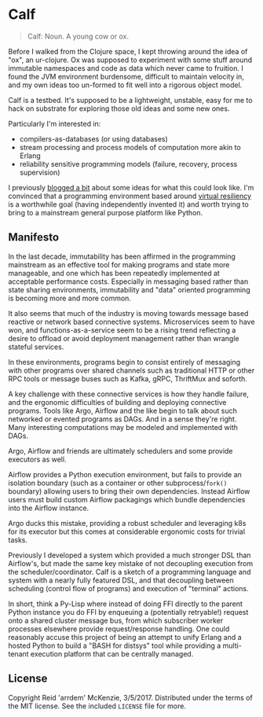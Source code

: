 # Calf

> Calf: Noun.
A young cow or ox.

Before I walked from the Clojure space, I kept throwing around the idea of "ox", an ur-clojure.
Ox was supposed to experiment with some stuff around immutable namespaces and code as data which never came to fruition.
I found the JVM environment burdensome, difficult to maintain velocity in, and my own ideas too un-formed to fit well into a rigorous object model.

Calf is a testbed.
It's supposed to be a lightweight, unstable, easy for me to hack on substrate for exploring those old ideas and some new ones.

Particularly I'm interested in:

- compilers-as-databases (or using databases)
- stream processing and process models of computation more akin to Erlang
- reliability sensitive programming models (failure, recovery, process supervision)

I previously [blogged a bit](https://www.arrdem.com/2019/04/01/the_silver_tower/) about some ideas for what this could look like.
I'm convinced that a programming environment based around [virtual resiliency](https://www.microsoft.com/en-us/research/publication/a-m-b-r-o-s-i-a-providing-performant-virtual-resiliency-for-distributed-applications/) is a worthwhile goal (having independently invented it) and worth trying to bring to a mainstream general purpose platform like Python.

## Manifesto

In the last decade, immutability has been affirmed in the programming mainstream as an effective tool for making programs and state more manageable, and one which has been repeatedly implemented at acceptable performance costs.
Especially in messaging based rather than state sharing environments, immutability and "data" oriented programming is becoming more and more common.

It also seems that much of the industry is moving towards message based reactive or network based connective systems.
Microservices seem to have won, and functions-as-a-service seem to be a rising trend reflecting a desire to offload or avoid deployment management rather than wrangle stateful services.

In these environments, programs begin to consist entirely of messaging with other programs over shared channels such as traditional HTTP or other RPC tools or message buses such as Kafka, gRPC, ThriftMux and soforth.

A key challenge with these connective services is how they handle failure, and the ergonomic difficulties of building and deploying connective programs.
Tools like Argo, Airflow and the like begin to talk about such networked or evented programs as DAGs.
And in a sense they're right.
Many interesting computations may be modeled and implemented with DAGs.

Argo, Airflow and friends are ultimately schedulers and some provide executors as well.

Airflow provides a Python execution environment, but fails to provide an isolation boundary (such as a container or other subprocess/`fork()` boundary) allowing users to bring their own dependencies.
Instead Airflow users must build custom Airflow packagings which bundle dependencies into the Airflow instance.

Argo ducks this mistake, providing a robust scheduler and leveraging k8s for its executor but this comes at considerable ergonomic costs for trivial tasks.

Previously I developed a system which provided a much stronger DSL than Airflow's, but made the same key mistake of not decoupling execution from the scheduler/coordinator.
Calf is a sketch of a programming language and system with a nearly fully featured DSL, and that decoupling between scheduling (control flow of programs) and execution of "terminal" actions.

In short, think a Py-Lisp where instead of doing FFI directly to the parent Python instance you do FFI by enqueuing a (potentially retryable!) request onto a shared cluster message bus, from which subscriber worker processes elsewhere provide request/response handling.
One could reasonably accuse this project of being an attempt to unify Erlang and a hosted Python to build a "BASH for distsys" tool while providing a multi-tenant execution platform that can be centrally managed.

## License

Copyright Reid 'arrdem' McKenzie, 3/5/2017.
Distributed under the terms of the MIT license.
See the included `LICENSE` file for more.
